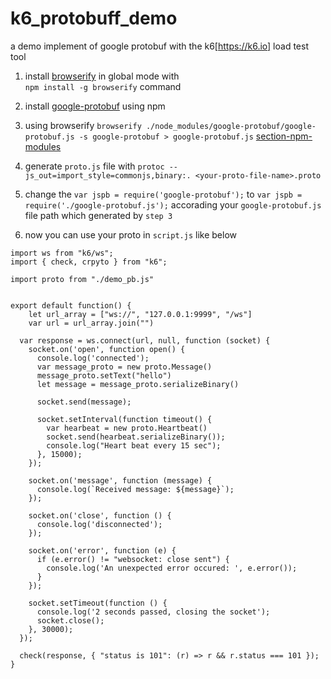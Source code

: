 # k6_protobuff_demo
a demo implement of google protobuf with the k6[https://k6.io] load test tool

1. install [browserify](https://www.npmjs.com/package/google-protobuf) in global mode with  
```npm install -g browserify``` command

2. install [google-protobuf](https://www.npmjs.com/package/google-protobuf) using npm 

3. using browserify `browserify ./node_modules/google-protobuf/google-protobuf.js -s google-protobuf > google-protobuf.js`  [section-npm-modules](https://docs.k6.io/docs/modules#section-npm-modules) 

4. generate  `proto.js`  file with `protoc --js_out=import_style=commonjs,binary:. <your-proto-file-name>.proto`

5. change the 
```var jspb = require('google-protobuf');``` 
to
```var jspb = require('./google-protobuf.js');```
accorading your `google-protobuf.js` file path which generated by `step 3`

6. now you can use your proto in `script.js` like below
```
import ws from "k6/ws";
import { check, crpyto } from "k6";

import proto from "./demo_pb.js"


export default function() {
    let url_array = ["ws://", "127.0.0.1:9999", "/ws"]
    var url = url_array.join("")
  
  var response = ws.connect(url, null, function (socket) {
    socket.on('open', function open() {
      console.log('connected');
      var message_proto = new proto.Message()
      message_proto.setText("hello")
      let message = message_proto.serializeBinary()
     
      socket.send(message);

      socket.setInterval(function timeout() {
        var hearbeat = new proto.Heartbeat()
        socket.send(hearbeat.serializeBinary());
        console.log("Heart beat every 15 sec");
      }, 15000);
    });

    socket.on('message', function (message) {
      console.log(`Received message: ${message}`);
    });

    socket.on('close', function () {
      console.log('disconnected');
    });

    socket.on('error', function (e) {
      if (e.error() != "websocket: close sent") {
        console.log('An unexpected error occured: ', e.error());
      }
    });

    socket.setTimeout(function () {
      console.log('2 seconds passed, closing the socket');
      socket.close();
    }, 30000);
  });

  check(response, { "status is 101": (r) => r && r.status === 101 });
}
```

